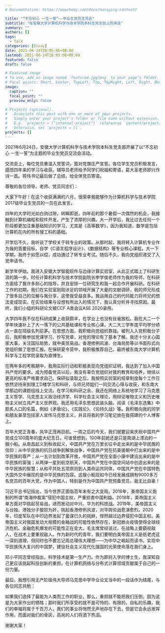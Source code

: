 ```yaml
---
# Documentation: https://wowchemy.com/docs/managing-content/

title: "“不忘初心 一生一誓”——毕业生党员交流会"
subtitle: "在安徽大学计算机科学与技术学院本科生党支部上的讲话"
summary: ""
authors: []
tags:
  - Talk
categories: [Essay]
date: 2021-06-24T20:05:06+08:00
lastmod: 2021-06-24T20:05:06+08:00
featured: false
draft: false

# Featured image
# To use, add an image named `featured.jpg/png` to your page's folder.
# Focal points: Smart, Center, TopLeft, Top, TopRight, Left, Right, BottomLeft, Bottom, BottomRight.
image:
  caption: ""
  focal_point: ""
  preview_only: false

# Projects (optional).
#   Associate this post with one or more of your projects.
#   Simply enter your project's folder or file name without extension.
#   E.g. `projects = ["internal-project"]` references `content/project/deep-learning/index.md`.
#   Otherwise, set `projects = []`.
projects: []
---
```


2021年6月24日，安徽大学计算机科学与技术学院本科生党支部开展了以“不忘初心 一生一誓”为主题的毕业生党员交流会活动。

交流会上，每位党员重温入党誓词，面对党旗庄严宣誓。各位学生党员积极发言，感悟四年来的学习与收获。辅导员老师给予同学们祝福和寄语，葛大圣老师即兴作诗一首。蒋伟书记最后做了总结，给全体党员寄语。

<!--more-->

尊敬的各位领导、老师、党员同志们：

大家下午好！在这个收获满满的六月，很荣幸我能够作为计算机科学与技术学院2017级毕业生党员的一员在此发言。

四年的大学时光如白驹过隙，转瞬即逝。四年前的那个暑假一次偶然的机会，我接触到计算机编程和软件开发，产生了浓厚的兴趣。大一开学后，我比过去任何一个阶段都更加注重基础知识的学习，尤其是《高等数学》，因为我知道，数学是包括计算机在内的所有理工科的基础。

开学后不久，我听说了学校关于转专业的政策。从那时起，我将转入计算机专业作为我的首要目标，自学《C语言程序设计》、《数据结构》等专业核心课程。大一下学期，我终于如愿以偿，成功通过了转专业考试。随后不久，我向党组织递交了入党申请书。

新学年伊始，我进入安徽大学智能软件与边缘计算实验室，从此正式踏上了科研生涯的第一步。时任计算机科学与技术学院副院长李学俊老师作为我的导师，在科研方面给了我许多耐心的指导，并且安排一位研究生和我一起合作开展科研。在科研工作的初期，我们在实验室刚刚涉足的领域开展了大量的文献调研，我的师兄形成了很多自己的见解与我分享，这使我受益良多。我运用自己的代码能力将师兄的想法变成现实。在实验结果与设想有所出入的情况下，我认真分析并寻找原因。最终，我们小组的科研论文被CCF A类会议ASE 2020录用。

大学四年我不仅在科研成果上收获颇丰，在学业上也没有丝毫放松。我在大二一个学年快速补上了大一落下的公共基础课和专业核心课，大二大三学年度平均学分绩点一直在班级名列前茅。在思想方面，我积极向党组织靠拢。被列入入党积极分子后，我积极参加党课学习，抄写党章，对党的理论有了基本了解。我还十分关心国家大事，关注国际局势，就中美贸易战、香港修例风波、台海局势等以书面形式向党组织做了思想汇报。在保研夏令营中，我积极推荐自己，最终被东南大学计算机科学与工程学院录取为直博生。

在两年多的考察期中，我用实际行动和积极表现向党组织证明，我达到了加入中国共产党的要求。成为预备党员以后，我没有辜负党组织对我的教育和培养，继续以更高的标准严格要求自己。保研拟录取之后，我按照实验室的规章制度每个工作日依然坚持来到理工D楼学习和科研，与师兄师姐们一同交流心得与收获，和东南大学那边的课题组线上交流。在学习和科研之余，我还在网络上系统地学习了马克思主义哲学、马克思主义政治经济学、科学社会主义理论，用辩证唯物主义和历史唯物主义树立共产主义世界观。我还用毛泽东思想武装头脑，阅读《毛泽东选集》中脍炙人口的名篇，例如《矛盾论》、《实践论》、《论持久战》等。我积极向我的同学和朋友甚至包括家人宣传马克思主义，并且将我的学习笔记放在我搭建的个人博客上。

百年大党正青春，风华正茂再启航。一周之后的今天，我们就要迎来庆祝中国共产党成立100周年的盛大纪念日。可谁曾想到，100年前她还是只是南湖上漂泊的一艘小船。从南昌起义到秋收起义，中国共产党在万里长征中走出来的是中华民族的信仰；从中华民族的抗日战争到解放战争，中国共产党在抗美援朝中打出来的是中华民族的尊严；从一五计划到改革开放，中国共产党在全面小康中建设出来的是中华民族的富强；从两弹一星到航空航天，中国共产党在中国空间站中创造出来的是中华民族的智慧；从和平共处五项原则到人类命运共同体，中国共产党在中国特色大国外交中展现的是中华民族的包容。这艘小船现如今已经发展成拥有9000多万名党员的百年大党，作为中国人，特别是作为中国共产党预备党员，我无比自豪！

习近平总书记指出，当今世界正面临百年未有之大变局。2016年，美帝国主义炮制的所谓“南海仲裁案”侵犯中国主权，严重损害中国利益。2018年，美帝国主义单方面对华挑起贸易战，进而发动对中兴、华为的科技战。2019年，美帝国主义与台独、港独分子狼狈为奸，挑起香港修例风波，对华舆论战愈演愈烈。2020年，印度军队在中印边界发起了蓄谋已久的挑衅，悍然越过边界侵犯中国主权。美帝国主义对我国发动大规模的金融战的可能性依然存在，新冠肺炎疫情使得全球经济危机、金融危机爆发的可能性正在变大。毛主席曾经说过，在战略上要藐视敌人，在战术上要重视敌人。作为新时代的青年，我们要明白美帝国主义是纸老虎这一深刻道理，但同时也不要忘记周总理伟大理想——为中华之崛起而读书。实现中华民族伟大复兴的中国梦，建设社会主义现代化强国的光荣使命落在我们身上。

邓小平同志曾经指出，科学技术是第一生产力。作为即将入学的博士生，我深知自己更应该挑起科技创新的重担，在计算机网络与分布式计算领域贡献属于自己的一份力量。

最后，我想引用无产阶级伟大导师马克思中学毕业论文当中的一段话作为结尾，与各位同志共勉：

如果我们选择了最能为人类而工作的职业，那么，重担就不能把我们压倒，因为这是为大家作出的牺牲；那时我们所享受的就不是可怜的、有限的、自私的乐趣，我们的幸福将属于千百万人，我们的事业将悄然无声地存在下去，但是它会永远发挥作用，而面对我们的骨灰，高尚的人们将洒下热泪。

谢谢大家！